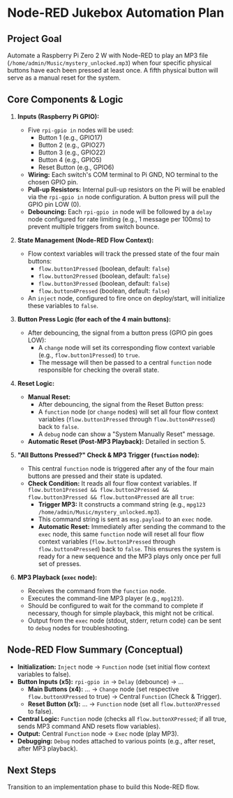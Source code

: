 # Node-RED Jukebox Automation Plan

## Project Goal
Automate a Raspberry Pi Zero 2 W with Node-RED to play an MP3 file (`/home/admin/Music/mystery_unlocked.mp3`) when four specific physical buttons have each been pressed at least once. A fifth physical button will serve as a manual reset for the system.

## Core Components & Logic

1.  **Inputs (Raspberry Pi GPIO):**
    *   Five `rpi-gpio in` nodes will be used:
        *   Button 1 (e.g., GPIO17)
        *   Button 2 (e.g., GPIO27)
        *   Button 3 (e.g., GPIO22)
        *   Button 4 (e.g., GPIO5)
        *   Reset Button (e.g., GPIO6)
    *   **Wiring:** Each switch's COM terminal to Pi GND, NO terminal to the chosen GPIO pin.
    *   **Pull-up Resistors:** Internal pull-up resistors on the Pi will be enabled via the `rpi-gpio in` node configuration. A button press will pull the GPIO pin LOW (0).
    *   **Debouncing:** Each `rpi-gpio in` node will be followed by a `delay` node configured for rate limiting (e.g., 1 message per 100ms) to prevent multiple triggers from switch bounce.

2.  **State Management (Node-RED Flow Context):**
    *   Flow context variables will track the pressed state of the four main buttons:
        *   `flow.button1Pressed` (boolean, default: `false`)
        *   `flow.button2Pressed` (boolean, default: `false`)
        *   `flow.button3Pressed` (boolean, default: `false`)
        *   `flow.button4Pressed` (boolean, default: `false`)
    *   An `inject` node, configured to fire once on deploy/start, will initialize these variables to `false`.

3.  **Button Press Logic (for each of the 4 main buttons):**
    *   After debouncing, the signal from a button press (GPIO pin goes LOW):
        *   A `change` node will set its corresponding flow context variable (e.g., `flow.button1Pressed`) to `true`.
        *   The message will then be passed to a central `function` node responsible for checking the overall state.

4.  **Reset Logic:**
    *   **Manual Reset:**
        *   After debouncing, the signal from the Reset Button press:
        *   A `function` node (or `change` nodes) will set all four flow context variables (`flow.button1Pressed` through `flow.button4Pressed`) back to `false`.
        *   A `debug` node can show a "System Manually Reset" message.
    *   **Automatic Reset (Post-MP3 Playback):** Detailed in section 5.

5.  **"All Buttons Pressed?" Check & MP3 Trigger (`function` node):**
    *   This central `function` node is triggered after any of the four main buttons are pressed and their state is updated.
    *   **Check Condition:** It reads all four flow context variables. If `flow.button1Pressed && flow.button2Pressed && flow.button3Pressed && flow.button4Pressed` are all `true`:
        *   **Trigger MP3:** It constructs a command string (e.g., `mpg123 /home/admin/Music/mystery_unlocked.mp3`).
        *   This command string is sent as `msg.payload` to an `exec` node.
        *   **Automatic Reset:** Immediately after sending the command to the `exec` node, this same `function` node will reset all four flow context variables (`flow.button1Pressed` through `flow.button4Pressed`) back to `false`. This ensures the system is ready for a new sequence and the MP3 plays only once per full set of presses.

6.  **MP3 Playback (`exec` node):**
    *   Receives the command from the `function` node.
    *   Executes the command-line MP3 player (e.g., `mpg123`).
    *   Should be configured to wait for the command to complete if necessary, though for simple playback, this might not be critical.
    *   Output from the `exec` node (stdout, stderr, return code) can be sent to `debug` nodes for troubleshooting.

## Node-RED Flow Summary (Conceptual)

*   **Initialization:** `Inject` node -> `Function` node (set initial flow context variables to false).
*   **Button Inputs (x5):** `rpi-gpio in` -> `Delay` (debounce) -> ...
    *   **Main Buttons (x4):** ... -> `Change` node (set respective `flow.buttonXPressed` to true) -> Central `Function` (Check & Trigger).
    *   **Reset Button (x1):** ... -> `Function` node (set all `flow.buttonXPressed` to false).
*   **Central Logic:** `Function` node (checks all `flow.buttonXPressed`; if all true, sends MP3 command AND resets flow variables).
*   **Output:** Central `Function` node -> `Exec` node (play MP3).
*   **Debugging:** `Debug` nodes attached to various points (e.g., after reset, after MP3 playback).

## Next Steps
Transition to an implementation phase to build this Node-RED flow.